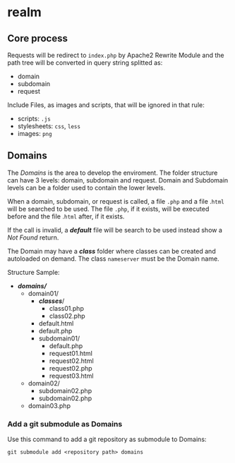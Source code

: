 # realm

## Core process

Requests will be redirect to `index.php` by Apache2 Rewrite Module and the path tree will be converted in query string splitted as:

- domain
- subdomain
- request

Include Files, as images and scripts, that will be ignored in that rule:

- scripts: `.js`
- stylesheets: `css`, `less`
- images: `png`


## Domains

The _Domains_ is the area to develop the enviroment. The folder structure can have 3 levels: domain, subdomain and request. Domain and Subdomain levels can be a folder used to contain the lower levels.

When a domain, subdomain, or request is called, a file `.php` and a file .`html` will be searched to be used. The file `.php`, if it exists, will be executed before and the file .`html` after, if it exists.

If the call is invalid, a ***default*** file will be search to be used instead show a *Not Found* return.

The Domain may have a ***class*** folder where classes can be created and autoloaded on demand. The class `nameserver` must be the Domain name.

Structure Sample:

- ***domains/***
    - domain01/
        - ***classes***/
            - class01.php
            - class02.php
        - default.html
        - default.php
        - subdomain01/
            - default.php
            - request01.html
            - request02.html
            - request02.php
            - request03.html
    - domain02/
        - subdomain02.php
        - subdomain02.php
    - domain03.php


### Add a git submodule as Domains

Use this command to add a git repository as submodule to Domains:

    git submodule add <repository path> domains
